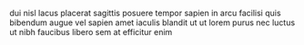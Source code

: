 dui nisl lacus placerat sagittis posuere tempor sapien in arcu facilisi quis
bibendum augue vel sapien amet iaculis blandit ut ut lorem purus nec luctus ut
nibh faucibus libero sem at efficitur enim